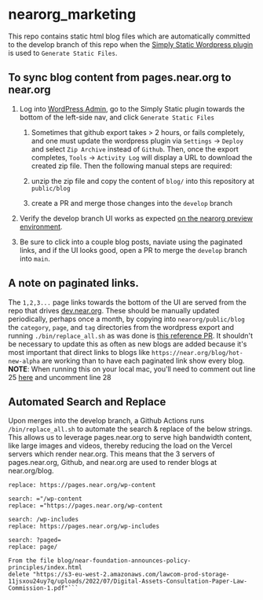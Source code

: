 # nearorg_marketing

This repo contains static html blog files which are automatically committed to the develop branch of this repo when the [Simply Static Wordpress plugin](https://pages.near.org/wp-admin/admin.php?page=simply-static-generate) is used to `Generate Static Files`. 


## To sync blog content from pages.near.org to near.org
1. Log into [WordPress Admin](https://pages.near.org/wp-admin/admin.php?page=simply-static-generate), go to the Simply Static plugin towards the bottom of the left-side nav, and click `Generate Static Files`

    1. Sometimes that github export takes > 2 hours, or fails completely, and one must update the wordpress plugin via `Settings` -> `Deploy` and select `Zip Archive` instead of `Github`. Then, once the export completes, `Tools` -> `Activity Log` will display a URL to download the created zip file. Then the following manual steps are required: 

    2. unzip the zip file and copy the content of `blog/` into this repository at `public/blog`

    3. create a PR and merge those changes into the `develop` branch

2. Verify the develop branch UI works as expected [on the nearorg preview environment](https://nearorg-marketing.vercel.app/blog). 
3. Be sure to click into a couple blog posts, naviate using the paginated links, and if the UI looks good, open a PR to merge the `develop` branch into `main`.


## A note on paginated links. 
The `1,2,3...` page links towards the bottom of the UI are served from the repo that drives [dev.near.org](https://github.com/near/nearorg). These should be manually updated periodically, perhaps once a month, by copying into `nearorg/public/blog` the `category`, `page`, and `tag` directories from the wordpress export and running `./bin/replace_all.sh` as was done is [this reference PR](https://github.com/near/nearorg/commit/4fb44d4d58c5e7a1322fd115a72faca6a98d59ba). It shouldn't be necessary to update this as often as new blogs are added because it's most important that direct links to blogs like `https://near.org/blog/hot-new-alpha` are working than to have each paginated link show every blog. **NOTE**: When running this on your local mac, you'll need to comment out line 25 [here](https://github.com/near/nearorg/blob/32b561af987ce7b66b9c92385cf93bee966a773a/bin/search_and_replace.sh#L25) and uncomment line 28


## Automated Search and Replace
Upon merges into the develop branch, a Github Actions runs `/bin/replace_all.sh` to automate the search & replace of the below strings. This allows us to leverage pages.near.org to serve high bandwidth content, like large images and videos, thereby reducing the load on the Vercel servers which render near.org. This means that the 3 servers of pages.near.org, Github, and near.org are used to render blogs at near.org/blog.

```search: /wp-content
replace: https://pages.near.org/wp-content

search: ="/wp-content
replace: ="https://pages.near.org/wp-content

search: /wp-includes
replace: https://pages.near.org/wp-includes

search: ?paged=
replace: page/

From the file blog/near-foundation-announces-policy-principles/index.html
delete "https://s3-eu-west-2.amazonaws.com/lawcom-prod-storage-11jsxou24uy7q/uploads/2022/07/Digital-Assets-Consultation-Paper-Law-Commission-1.pdf"```
